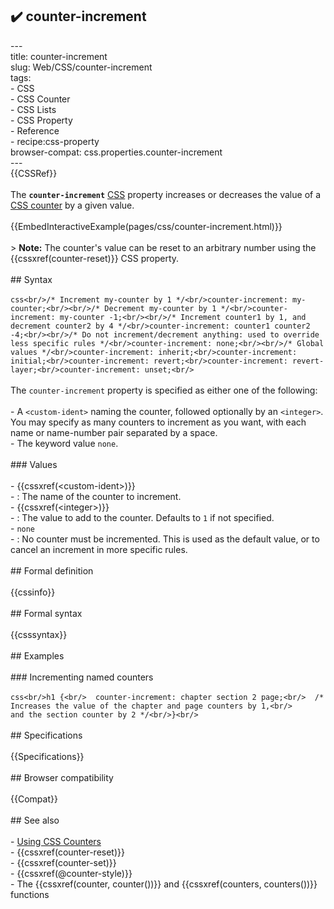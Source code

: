 ## ✔️ counter-increment 
 ---<br/>title: counter-increment<br/>slug: Web/CSS/counter-increment<br/>tags:<br/>  - CSS<br/>  - CSS Counter<br/>  - CSS Lists<br/>  - CSS Property<br/>  - Reference<br/>  - recipe:css-property<br/>browser-compat: css.properties.counter-increment<br/>---<br/>{{CSSRef}}<br/><br/>The **`counter-increment`** [CSS](/en-US/docs/Web/CSS) property increases or decreases the value of a [CSS counter](/en-US/docs/Web/CSS/CSS_Counter_Styles/Using_CSS_counters) by a given value.<br/><br/>{{EmbedInteractiveExample(pages/css/counter-increment.html)}}<br/><br/>> **Note:** The counter's value can be reset to an arbitrary number using the {{cssxref(counter-reset)}} CSS property.<br/><br/>## Syntax<br/><br/>```css<br/>/* Increment my-counter by 1 */<br/>counter-increment: my-counter;<br/><br/>/* Decrement my-counter by 1 */<br/>counter-increment: my-counter -1;<br/><br/>/* Increment counter1 by 1, and decrement counter2 by 4 */<br/>counter-increment: counter1 counter2 -4;<br/><br/>/* Do not increment/decrement anything: used to override less specific rules */<br/>counter-increment: none;<br/><br/>/* Global values */<br/>counter-increment: inherit;<br/>counter-increment: initial;<br/>counter-increment: revert;<br/>counter-increment: revert-layer;<br/>counter-increment: unset;<br/>```<br/><br/>The `counter-increment` property is specified as either one of the following:<br/><br/>- A `<custom-ident>` naming the counter, followed optionally by an `<integer>`. You may specify as many counters to increment as you want, with each name or name-number pair separated by a space.<br/>- The keyword value `none`.<br/><br/>### Values<br/><br/>- {{cssxref(&lt;custom-ident&gt;)}}<br/>  - : The name of the counter to increment.<br/>- {{cssxref(&lt;integer&gt;)}}<br/>  - : The value to add to the counter. Defaults to `1` if not specified.<br/>- `none`<br/>  - : No counter must be incremented. This is used as the default value, or to cancel an increment in more specific rules.<br/><br/>## Formal definition<br/><br/>{{cssinfo}}<br/><br/>## Formal syntax<br/><br/>{{csssyntax}}<br/><br/>## Examples<br/><br/>### Incrementing named counters<br/><br/>```css<br/>h1 {<br/>  counter-increment: chapter section 2 page;<br/>  /* Increases the value of the chapter and page counters by 1,<br/>     and the section counter by 2 */<br/>}<br/>```<br/><br/>## Specifications<br/><br/>{{Specifications}}<br/><br/>## Browser compatibility<br/><br/>{{Compat}}<br/><br/>## See also<br/><br/>- [Using CSS Counters](/en-US/docs/Web/CSS/CSS_Counter_Styles/Using_CSS_counters)<br/>- {{cssxref(counter-reset)}}<br/>- {{cssxref(counter-set)}}<br/>- {{cssxref(@counter-style)}}<br/>- The {{cssxref(counter, counter())}} and {{cssxref(counters, counters())}} functions<br/>